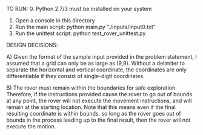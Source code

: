 TO RUN:
0. Python 2.7/3 must be installed on your system
1. Open a console in this directory
2. Run the main script: python main.py "./inputs/input0.txt"
3. Run the unittest script: python test_rover_unittest.py

DESIGN DECISIONS:

A) Given the format of the sample input provided in the problem statement, I assumed that a grid can only be as large as (9,9). 
Without a delimiter to separate the horizontal and vertical coordinate, the coordinates are only differentiable if they consist of single-digit coordinates.

B) The rover must remain within the boundaries for safe exploration. 
Therefore, if the instructions provided cause the rover to go out of bounds at any point, the rover will not execute the movement instructions, and will remain at the starting location.
Note that this means even if the final resulting coordinate is within bounds, so long as the rover goes out of bounds in the process leading up to the final result, then the rover will not execute the motion.
